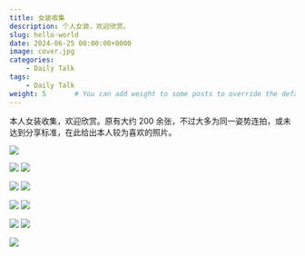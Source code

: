 ```yaml
---
title: 女装收集
description: 个人女装，欢迎欣赏。
slug: hello-world
date: 2024-06-25 00:00:00+0000
image: cover.jpg
categories:
    - Daily Talk
tags:
    - Daily Talk
weight: 5       # You can add weight to some posts to override the default sorting (date descending)
---
```


本人女装收集，欢迎欣赏。原有大约 200 余张，不过大多为同一姿势连拍，或未达到分享标准，在此给出本人较为喜欢的照片。

![](cover.jpg)

![](1.jpg) ![](2.jpg)

![](3.jpg) ![](4.jpg)

![](5.jpg) ![](6.jpg)

![](7.jpg) ![](8.jpg)

![](9.jpg)